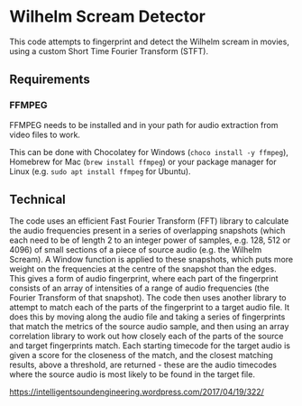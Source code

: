 # Wilhelm Scream Detector

This code attempts to fingerprint and detect the Wilhelm scream in movies, using a custom Short Time Fourier Transform (STFT).

## Requirements

### FFMPEG

FFMPEG needs to be installed and in your path for audio extraction from video files to work.

This can be done with Chocolatey for Windows (`choco install -y ffmpeg`), Homebrew for Mac (`brew install ffmpeg`) or your package manager for Linux (e.g. `sudo apt install ffmpeg` for Ubuntu).

## Technical

The code uses an efficient Fast Fourier Transform (FFT) library to calculate the audio frequencies present in a series of overlapping snapshots (which each need to be of length 2 to an integer power of samples, e.g. 128, 512 or 4096) of small sections of a piece of source audio (e.g. the Wilhelm Scream). A Window function is applied to these snapshots, which puts more weight on the frequencies at the centre of the snapshot than the edges. This gives a form of audio fingerprint, where each part of the fingerprint consists of an array of intensities of a range of audio frequencies (the Fourier Transform of that snapshot). The code then uses another library to attempt to match each of the parts of the fingerprint to a target audio file. It does this by moving along the audio file and taking a series of fingerprints that match the metrics of the source audio sample, and then using an array correlation library to work out how closely each of the parts of the source and target fingerprints match. Each starting timecode for the target audio is given a score for the closeness of the match, and the closest matching results, above a threshold, are returned - these are the audio timecodes where the source audio is most likely to be found in the target file.

https://intelligentsoundengineering.wordpress.com/2017/04/19/322/
